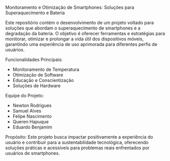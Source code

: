 Monitoramento e Otimização de Smartphones: Soluções para Superaquecimento e Bateria

Este repositório contém o desenvolvimento de um projeto voltado para soluções que abordam o superaquecimento de smartphones e a degradação da bateria. O objetivo é oferecer ferramentas e estratégias para monitorar, otimizar e prolongar a vida útil dos dispositivos móveis, garantindo uma experiência de uso aprimorada para diferentes perfis de usuários.

Funcionalidades Principais:
- Monitoramento de Temperatura
- Otimização de Software
- Educação e Conscientização
- Soluções de Hardware

Equipe do Projeto:
- Newton Rodrigues
- Samuel Alves
- Felipe Nascimento
- Queren Hapuque
- Eduardo Benjamim

Propósito: Este projeto busca impactar positivamente a experiência do usuário e contribuir para a sustentabilidade tecnológica, oferecendo soluções práticas e acessíveis para problemas reais enfrentados por usuários de smartphones.
